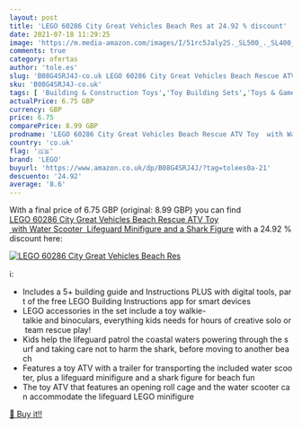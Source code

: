 ```yaml
---
layout: post
title: 'LEGO 60286 City Great Vehicles Beach Res at 24.92 % discount'
date: 2021-07-18 11:29:25
image: 'https://m.media-amazon.com/images/I/51rc5Jaly2S._SL500_._SL400_.jpg'
comments: true
category: ofertas
author: 'tole.es'
slug: 'B08G4SRJ4J-co.uk LEGO 60286 City Great Vehicles Beach Rescue ATV Toy...'
sku: 'B08G4SRJ4J-co.uk'
tags: [ 'Building & Construction Toys','Toy Building Sets','Toys & Games','Toys Store','lego', ]
actualPrice: 6.75 GBP
currency: GBP
price: 6.75
comparePrice: 8.99 GBP
prodname: 'LEGO 60286 City Great Vehicles Beach Rescue ATV Toy  with Water Scooter  Lifeguard Minifigure and a Shark Figure'
country: 'co.uk'
flag: '🇬🇧'
brand: 'LEGO'
buyurl: 'https://www.amazon.co.uk/dp/B08G4SRJ4J/?tag=tolees0a-21'
descuento: '24.92'
average: '8.6'
---
```


With a final price of 6.75 GBP (original: 8.99 GBP) you can find [LEGO 60286 City Great Vehicles Beach Rescue ATV Toy  with Water Scooter  Lifeguard Minifigure and a Shark Figure](https://www.amazon.co.uk/dp/B08G4SRJ4J/?tag=tolees0a-21) with a  24.92 % discount here:

[![LEGO 60286 City Great Vehicles Beach Res](https://m.media-amazon.com/images/I/51rc5Jaly2S._SL500_._SL400_.jpg)](https://www.amazon.co.uk/dp/B08G4SRJ4J/?tag=tolees0a-21)

ℹ️:

- Includes a 5+ building guide and Instructions PLUS with digital tools, part of the free LEGO Building Instructions app for smart devices
- LEGO accessories in the set include a toy walkie-talkie and binoculars, everything kids needs for hours of creative solo or team rescue play!
- Kids help the lifeguard patrol the coastal waters powering through the surf and taking care not to harm the shark, before moving to another beach
- Features a toy ATV with a trailer for transporting the included water scooter, plus a lifeguard minifigure and a shark figure for beach fun
- The toy ATV that features an opening roll cage and the water scooter can accommodate the lifeguard LEGO minifigure

[🛒 Buy it!!](https://www.amazon.co.uk/dp/B08G4SRJ4J/?tag=tolees0a-21)
